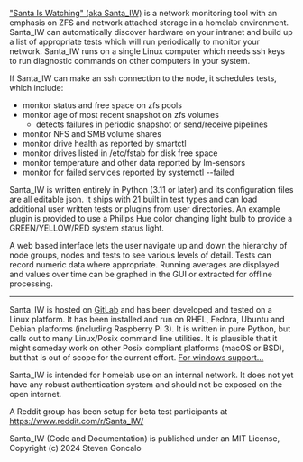 ["Santa Is Watching" (aka Santa_IW)](https://gitlab.com/SRG_gitlab/santa-is-watching) is a network monitoring tool with 
an emphasis on ZFS and network attached storage in a homelab environment. Santa_IW can automatically discover hardware 
on your intranet and build up a list of appropriate tests which will run periodically to monitor your network.
Santa_IW runs on a single Linux computer which needs ssh keys to run diagnostic commands on other computers in your system. 

If Santa_IW can make an ssh connection to the node, it schedules tests, which include:
* monitor status and free space on zfs pools
* monitor age of most recent snapshot on zfs volumes
  * detects failures in periodic snapshot or send/receive pipelines
* monitor NFS and SMB volume shares
* monitor drive health as reported by smartctl
* monitor drives listed in /etc/fstab for disk free space
* monitor temperature and other data reported by lm-sensors
* monitor for failed services reported by systemctl --failed

Santa_IW is written entirely in Python (3.11 or later) and its configuration files are all editable json. It ships with 21 built in test types
and can load additional user written tests or plugins from user directories. An example plugin is provided to use a
Philips Hue color changing light bulb to provide a GREEN/YELLOW/RED system status light.

A web based interface lets the user navigate up and down the hierarchy of node groups, nodes and tests to see various
levels of detail. Tests can record numeric data where appropriate. Running averages are displayed and values over time
can be graphed in the GUI or extracted for offline processing. 

----

Santa_IW is hosted on [GitLab](https://gitlab.com/SRG_gitlab/santa-is-watching/-/wikis/home) and has been developed and tested on a Linux platform. It has been installed and run on RHEL, Fedora, Ubuntu
and Debian platforms (including Raspberry Pi 3). It is written in pure Python, but calls out to many Linux/Posix
command line utilities. It is plausible that it might someday work on other Posix compliant platforms (macOS or BSD),
but that is out of scope for the current effort. [For windows support...](https://en.wikipedia.org/wiki/Somebody_else%27s_problem)

Santa_IW is intended for homelab use on an internal network. It does not yet have any robust authentication system and
should not be exposed on the open internet.

A Reddit group has been setup for beta test participants at https://www.reddit.com/r/Santa_IW/

Santa_IW (Code and Documentation) is published under an MIT License, Copyright (c) 2024 Steven Goncalo
